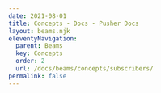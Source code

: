 ```yaml
---
date: 2021-08-01
title: Concepts - Docs - Pusher Docs
layout: beams.njk
eleventyNavigation:
  parent: Beams
  key: Concepts
  order: 2
  url: /docs/beams/concepts/subscribers/
permalink: false
---
```

